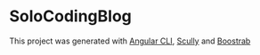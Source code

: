 # SoloCodingBlog

This project was generated with [Angular CLI](https://github.com/angular/angular-cli), [Scully](https://github.com/scullyio/scully) and [Boostrab](https://getbootstrap.com/)